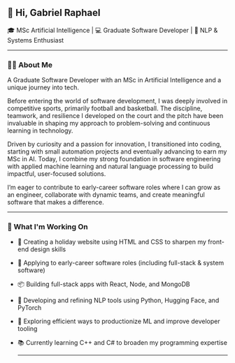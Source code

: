 ## 👋 Hi, Gabriel Raphael

🎓 MSc Artificial Intelligence | 💻 Graduate Software Developer | 🧠 NLP & Systems Enthusiast

---

### 👨‍💻 About Me

A Graduate Software Developer with an MSc in Artificial Intelligence and a unique journey into tech.

Before entering the world of software development, I was deeply involved in competitive sports, primarily football and basketball. The discipline, teamwork, and resilience I developed on the court and the pitch have been invaluable in shaping my approach to problem-solving and continuous learning in technology.

Driven by curiosity and a passion for innovation, I transitioned into coding, starting with small automation projects and eventually advancing to earn my MSc in AI. Today, I combine my strong foundation in software engineering with applied machine learning and natural language processing to build impactful, user-focused solutions.

I’m eager to contribute to early-career software roles where I can grow as an engineer, collaborate with dynamic teams, and create meaningful software that makes a difference. 

---

### 🚀 What I'm Working On 
- 🌴 Creating a holiday website using HTML and CSS to sharpen my front-end design skills
- 🔁 Applying to early-career software roles (including full-stack & system software)
- 📦 Building full-stack apps with React, Node, and MongoDB
- 🧠 Developing and refining NLP tools using Python, Hugging Face, and PyTorch
- 🧪 Exploring efficient ways to productionize ML and improve developer tooling
- 📚 Currently learning C++ and C# to broaden my programming expertise

  ---


<!--
**GLRAPHAEL9/GLRAPHAEL9** is a ✨ _special_ ✨ repository because its `README.md` (this file) appears on your GitHub profile.

Here are some ideas to get you started:

- 🔭 I’m currently working on ...
- 🌱 I’m currently learning ...
- 👯 I’m looking to collaborate on ...
- 🤔 I’m looking for help with ...
- 💬 Ask me about ...
- 📫 How to reach me: ...
- 😄 Pronouns: ...
- ⚡ Fun fact: ...
-->
